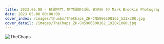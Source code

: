 ```yaml
---
title: 2023.05.08 - 精致拱门，拱门国家公园，犹他州 (© Mark Brodkin Photography/Getty Images)
date: 2023.05.08 00:00:00
cover_index: /images/thumbs/TheChaps_ZH-CN5966508162_533x300.jpg
cover_detail: /images/TheChaps_ZH-CN5966508162_1920x1080.jpg
---
```


![TheChaps](/images/TheChaps_ZH-CN5966508162_1920x1080.jpg)
